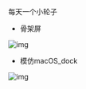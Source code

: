 每天一个小轮子

- 骨架屏

![img](https://github.com/hxh-ly/css-wheel/blob/main/image/skeleton.gif)

- 模仿macOS_dock

![img](https://github.com/hxh-ly/css-wheel/blob/main/image/macOS_dock.gif)





